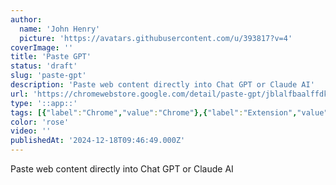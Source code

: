 ```yaml
---
author:
  name: 'John Henry'
  picture: 'https://avatars.githubusercontent.com/u/393817?v=4'
coverImage: ''
title: 'Paste GPT'
status: 'draft'
slug: 'paste-gpt'
description: 'Paste web content directly into Chat GPT or Claude AI'
url: 'https://chromewebstore.google.com/detail/paste-gpt/jblalfbaalffdkbdildjgmelmpmaignh?hl=en'
type: '::app::'
tags: [{"label":"Chrome","value":"Chrome"},{"label":"Extension","value":"Extension"}]
color: 'rose'
video: ''
publishedAt: '2024-12-18T09:46:49.000Z'
---
```


Paste web content directly into Chat GPT or Claude AI